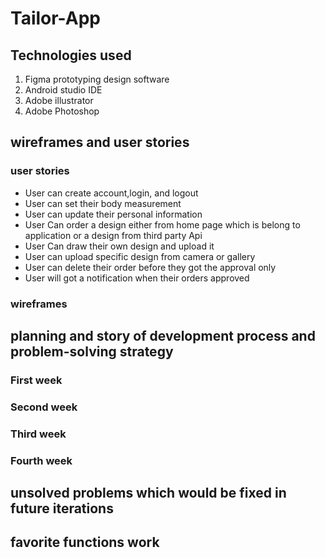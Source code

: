 # Tailor-App

## Technologies used

1. Figma prototyping design software 
2. Android studio IDE
3. Adobe illustrator
4. Adobe Photoshop

  

## wireframes and user stories

### user stories
* User can create account,login, and logout
* User can set their body measurement
* User can update their personal information 
* User Can order a design either from home page which is belong to application  or a design from third party Api
* User Can draw their own design and upload it 
* User can upload specific design from camera or gallery
* User can delete their order before they got the approval only
* User will got a notification when their orders approved 


### wireframes 





## planning and story of development process and problem-solving strategy

### First week

### Second week 

### Third week

### Fourth week



## unsolved problems which would be fixed in future iterations




## favorite functions work








